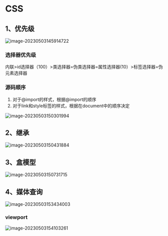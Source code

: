 # CSS

## 1、优先级

![image-20230503145914722](C:\Users\Redmi\AppData\Roaming\Typora\typora-user-images\image-20230503145914722.png)

### 选择器优先级

内联>id选择器（100）>类选择器=伪类选择器=属性选择器(10）>标签选择器=伪元素选择器

### 源码顺序

1. 对于@import的样式，根据@import的顺序
2. 对于link和style标签的样式，根据在document中的顺序决定

![image-20230503150301994](C:\Users\Redmi\AppData\Roaming\Typora\typora-user-images\image-20230503150301994.png)

## 2、继承

![image-20230503150431884](C:\Users\Redmi\AppData\Roaming\Typora\typora-user-images\image-20230503150431884.png)

## 3、盒模型

![image-20230503150731715](C:\Users\Redmi\AppData\Roaming\Typora\typora-user-images\image-20230503150731715.png)

## 4、媒体查询

![image-20230503153434003](C:\Users\Redmi\AppData\Roaming\Typora\typora-user-images\image-20230503153434003.png)

### viewport

![image-20230503154103261](C:\Users\Redmi\AppData\Roaming\Typora\typora-user-images\image-20230503154103261.png)